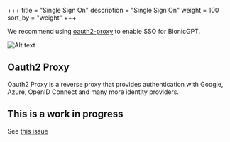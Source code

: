 +++
title = "Single Sign On"
description = "Single Sign On"
weight = 100
sort_by = "weight"
+++

We recommend using [oauth2-proxy](https://github.com/oauth2-proxy/oauth2-proxy) to enable SSO for BionicGPT.

![Alt text](../oauth2-proxy.png "Oauth2 Proxy")

## Oauth2 Proxy

Oauth2 Proxy is a reverse proxy that provides authentication with Google, Azure, OpenID Connect and many more identity providers.

## This is a work in progress

See [this issue](https://github.com/bionic-gpt/bionic-gpt/issues/17)